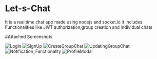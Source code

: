 # Let-s-Chat
It is a real time chat app made using nodejs and socket.io
It includes Functionalities like JWT authorization,group creation and individual chats

#Attached Screenshots


![Login](https://github.com/SnehaMaloo/Let-s-Chat/assets/107611558/244ab4fe-d166-452a-af88-4005f5d12198)
![SignUp](https://github.com/SnehaMaloo/Let-s-Chat/assets/107611558/add2dbe5-a2c6-4cc6-8c47-e72779606df9)
![CreateGroupChat](https://github.com/SnehaMaloo/Let-s-Chat/assets/107611558/1c432d12-e962-49a2-9fd0-f3c01217e042)
![UpdatingGroupChat](https://github.com/SnehaMaloo/Let-s-Chat/assets/107611558/9131bca4-7abe-4a81-958f-622ae64c4617)
![Notification_Functionality](https://github.com/SnehaMaloo/Let-s-Chat/assets/107611558/4d70f8dd-065e-4634-9edd-bbbcaa5699e6)
![ProfileModal](https://github.com/SnehaMaloo/Let-s-Chat/assets/107611558/3412ab3b-d067-482c-8a8c-afa3cf2d706c)
